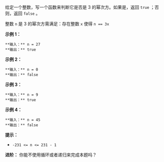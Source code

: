 给定一个整数，写一个函数来判断它是否是 3 的幂次方。如果是，返回 `true` ；否则，返回 `false` 。

整数 `n` 是 3 的幂次方需满足：存在整数 `x` 使得 `n == 3x`



**示例 1：**

    
    
    **输入：** n = 27
    **输出：** true
    

**示例 2：**

    
    
    **输入：** n = 0
    **输出：** false
    

**示例 3：**

    
    
    **输入：** n = 9
    **输出：** true
    

**示例 4：**

    
    
    **输入：** n = 45
    **输出：** false
    



**提示：**

  * `-231 <= n <= 231 - 1`



**进阶：** 你能不使用循环或者递归来完成本题吗？


